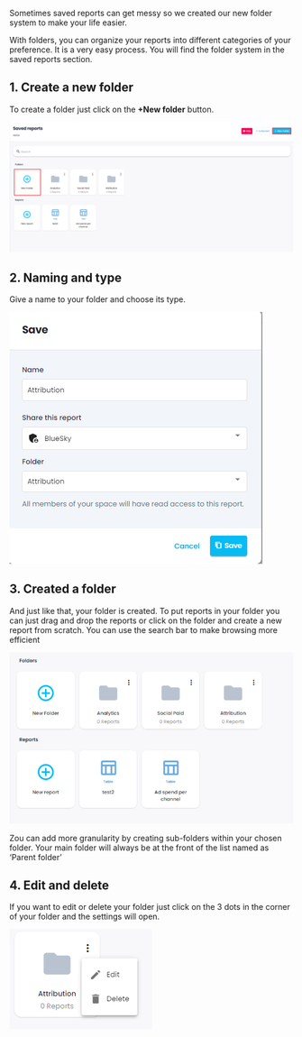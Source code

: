 Sometimes saved reports can get messy so we created our new folder system to make your life easier. 



With folders, you can organize your reports into different categories of your preference. It is a very easy process. You will find the folder system in the saved reports section. 


## 1. Create a new folder
To create a folder just click on the  **+New folder** button.

![](.gitbook/image-20231003-100633.png)


## 2. Naming and type
Give a name to your folder and choose its type.

![](.gitbook/image-20231003-100805.png)


##  3. Created a folder
And just like that, your folder is created. To put reports in your folder you can just drag and drop the reports or click on the folder and create a new report from scratch. You can use the search bar to make browsing more efficient 

![](.gitbook/image-20231003-100839.png)

Zou can add more granularity by creating sub-folders within your chosen folder. Your main folder will always be at the front of the list named as ‘Parent folder’




## 4. Edit and delete
If you want to edit or delete your folder just click on the 3 dots in the corner of your folder and the settings will open.

![](.gitbook/image-20231003-100908.png)



